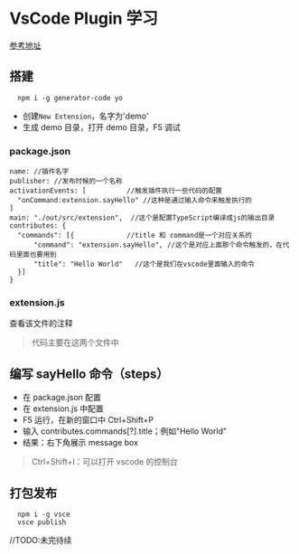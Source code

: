 # VsCode Plugin 学习

[参考地址][1]

## 搭建

```
  npm i -g generator-code yo
```

- 创建`New Extension`，名字为'demo'
- 生成 demo 目录，打开 demo 目录，F5 调试

### package.json

```
name: //插件名字
publisher: //发布时候的一个名称
activationEvents: [          //触发插件执行一些代码的配置
  "onCommand:extension.sayHello" //这种是通过输入命令来触发执行的
]
main: "./out/src/extension",  //这个是配置TypeScript编译成js的输出目录
contributes: {
  "commands": [{             //title 和 command是一个对应关系的
      "command": "extension.sayHello", //这个是对应上面那个命令触发的，在代码里面也要用到
      "title": "Hello World"   //这个是我们在vscode里面输入的命令
  }]
}
```

### extension.js

查看该文件的注释

> 代码主要在这两个文件中

## 编写 sayHello 命令（steps）

- 在 package.json 配置
- 在 extension.js 中配置
- F5 运行，在新的窗口中 Ctrl+Shift+P
- 输入 contributes.commands[?].title；例如"Hello World"
- 结果：右下角展示 message box

> Ctrl+Shift+I：可以打开 vscode 的控制台

## 打包发布

```
  npm i -g vsce
  vsce publish
```

//TODO:未完待续

[1]: https://www.cnblogs.com/liuxianan/p/vscode-plugin-overview.html
